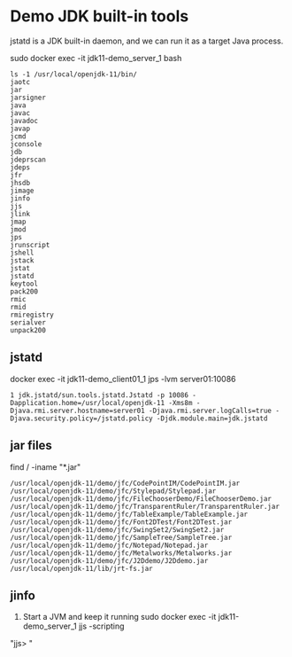 # Demo JDK built-in tools

jstatd is a JDK built-in daemon, and we can run it as a target Java process.

sudo docker exec -it jdk11-demo_server_1 bash

```
ls -1 /usr/local/openjdk-11/bin/
jaotc
jar
jarsigner
java
javac
javadoc
javap
jcmd
jconsole
jdb
jdeprscan
jdeps
jfr
jhsdb
jimage
jinfo
jjs
jlink
jmap
jmod
jps
jrunscript
jshell
jstack
jstat
jstatd
keytool
pack200
rmic
rmid
rmiregistry
serialver
unpack200
```

## jstatd

docker exec -it jdk11-demo_client01_1 jps -lvm server01:10086

```
1 jdk.jstatd/sun.tools.jstatd.Jstatd -p 10086 -Dapplication.home=/usr/local/openjdk-11 -Xms8m -Djava.rmi.server.hostname=server01 -Djava.rmi.server.logCalls=true -Djava.security.policy=/jstatd.policy -Djdk.module.main=jdk.jstatd
```

## jar files

find / -iname "*.jar"

```
/usr/local/openjdk-11/demo/jfc/CodePointIM/CodePointIM.jar
/usr/local/openjdk-11/demo/jfc/Stylepad/Stylepad.jar
/usr/local/openjdk-11/demo/jfc/FileChooserDemo/FileChooserDemo.jar
/usr/local/openjdk-11/demo/jfc/TransparentRuler/TransparentRuler.jar
/usr/local/openjdk-11/demo/jfc/TableExample/TableExample.jar
/usr/local/openjdk-11/demo/jfc/Font2DTest/Font2DTest.jar
/usr/local/openjdk-11/demo/jfc/SwingSet2/SwingSet2.jar
/usr/local/openjdk-11/demo/jfc/SampleTree/SampleTree.jar
/usr/local/openjdk-11/demo/jfc/Notepad/Notepad.jar
/usr/local/openjdk-11/demo/jfc/Metalworks/Metalworks.jar
/usr/local/openjdk-11/demo/jfc/J2Ddemo/J2Ddemo.jar
/usr/local/openjdk-11/lib/jrt-fs.jar
```

## jinfo

1) Start a JVM and keep it running
sudo docker exec -it jdk11-demo_server_1 jjs -scripting

"jjs> "

